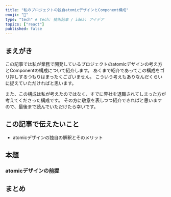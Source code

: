 ```yaml
---
title: "私のプロジェクトの独自atomicデザインとComponent構成"
emoji: "🔖"
type: "tech" # tech: 技術記事 / idea: アイデア
topics: ["react"]
published: false
---
```

## まえがき
この記事では私が業務で開発しているプロジェクトのatomicデザインの考え方とComponentの構成について紹介します。
あくまで紹介であってこの構成をゴリ押しするつもりはまったくございません。
こういう考えもありなんだくらいに捉えていただければと思います。

また、この構成は私が考えたのではなく、すでに弊社を退職されてしまった方が考えてくださった構成です。
その方に敬意を表しつつ紹介できればと思いますので、最後まで読んでいただけたら幸いです。

## この記事で伝えたいこと
- atomicデザインの独自の解釈とそのメリット

## 本題
### atomicデザインの前提


## まとめ
